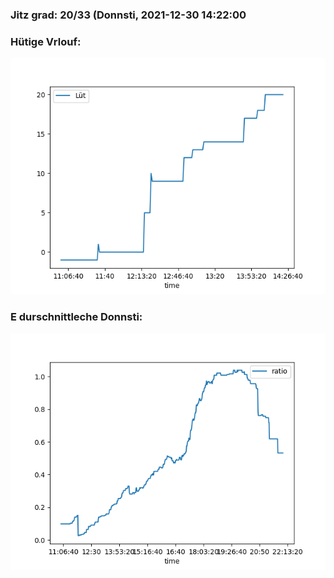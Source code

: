 ### Jitz grad: 20/33 (Donnsti, 2021-12-30 14:22:00

### Hütige Vrlouf:
![Graph](Today.png)

### E durschnittleche Donnsti:
![Graph](Donnsti.png)